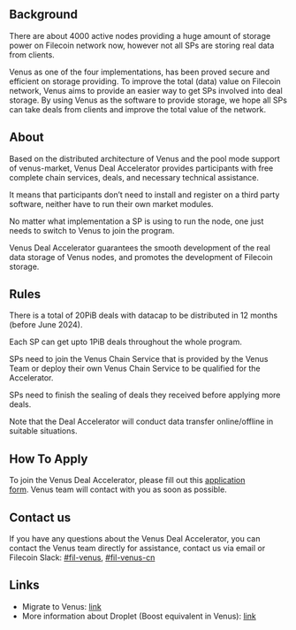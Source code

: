 ## Background

There are about 4000 active nodes providing a huge amount of storage power on Filecoin network now, however not all SPs are storing real data from clients. 

Venus as one of the four implementations, has been proved secure and efficient on storage providing. To improve the total (data) value on Filecoin network, Venus aims to provide an easier way to get SPs involved into deal storage. By using Venus as the software to provide storage, we hope all SPs can take deals from clients and improve the total value of the network. 
 
## About

Based on the distributed architecture of Venus and the pool mode support of venus-market, Venus Deal Accelerator provides participants with free complete chain services, deals, and necessary technical assistance. 

It means that participants don’t need to install and register on a third party software, neither have to run their own market modules. 

No matter what implementation a SP is using to run the node, one just needs to switch to Venus to join the program. 

Venus Deal Accelerator guarantees the smooth development of the real data storage of Venus nodes, and promotes the development of Filecoin storage.

## Rules

There is a total of 20PiB deals with datacap to be distributed in 12 months (before June 2024). 

Each SP can get upto 1PiB deals throughout the whole program. 

SPs need to join the Venus Chain Service that is provided by the Venus Team or deploy their own Venus Chain Service to be qualified for the Accelerator. 

SPs need to finish the sealing of deals they received before applying more deals. 

Note that the Deal Accelerator will conduct data transfer online/offline in suitable situations. 

## How To Apply

To join the Venus Deal Accelerator, please fill out this [application form](http://venusteam.mikecrm.com/RsJflfk). Venus team will contact with you as soon as possible. 

## Contact us

If you have any questions about the Venus Deal Accelerator, you can contact the Venus team directly for assistance, contact us via email or Filecoin Slack: [#fil-venus](https://filecoinproject.slack.com/archives/CEHHJNJS3), [#fil-venus-cn](https://filecoinproject.slack.com/archives/C028PCH8L31) 

## Links

- Migrate to Venus: [link](https://damocles.venus-fil.io/intro/migrate-sectors.html)
- More information about Droplet (Boost equivalent in Venus): [link](https://droplet.venus-fil.io)
